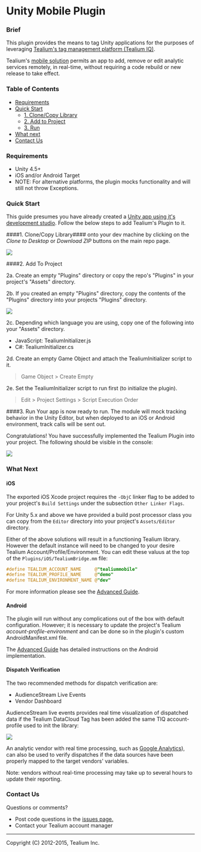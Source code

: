 Unity Mobile Plugin
===================

### Brief ###

This plugin provides the means to tag Unity applications for the purposes of leveraging [Tealium's tag management platform (Tealium IQ)](http://tealium.com/products/enterprise-tag-management/). 

Tealium's [mobile solution](http://tealium.com/products/enterprise-tag-management/mobile/) permits an app to add, remove or edit analytic services remotely, in real-time, without requiring a code rebuild or new release to take effect.

### Table of Contents ###

- [Requirements](#requirements)
- [Quick Start](#quick-start)
    - [1. Clone/Copy Library](#1-clonecopy-library)
    - [2. Add to Project](#2-add-to-project)
    - [3. Run](#3-run)
- [What next](#what-next)
- [Contact Us](#contact-us)

### Requirements ###

* Unity 4.5+
* iOS and/or Android Target
 * NOTE: For alternative platforms, the plugin mocks functionality and will still not throw Exceptions. 
 
### Quick Start ###

This guide presumes you have already created a [Unity app using it's development studio](http://unity3d.com/learn/tutorials/modules). Follow the below steps to add Tealium's Plugin to it.  

####1. Clone/Copy Library####
onto your dev machine by clicking on the *Clone to Desktop* or *Download ZIP* buttons on the main repo page.

![](../../wiki/images/generic_githubclone.png)

####2. Add To Project 

2a. Create an empty "Plugins" directory or copy the repo's "Plugins" in your project's "Assets" directory. 

2b. If you created an empty "Plugins" directory, copy the contents of the "Plugins" directory into your projects "Plugins" directory.

![](../../wiki/images/copy.png)

2c. Depending which language you are using, copy one of the following into your "Assets" directory.

* JavaScript: TealiumInitializer.js
* C#: TealiumInitializer.cs

2d. Create an empty Game Object and attach the TealiumInitializer script to it. 
> Game Object &gt; Create Empty

2e. Set the TealiumInitializer script to run first (to initialize the plugin).
> Edit &gt; Project Settings &gt; Script Execution Order

####3. Run
Your app is now ready to run. The module will mock tracking behavior in the Unity Editor, but when deployed to an iOS or Android environment, track calls will be sent out. 

Congratulations! You have successfully implemented the Tealium Plugin into your project. The following should be visible in the console: 

![](../../wiki/images/logs.png)

### What Next ###

#### iOS

The exported iOS Xcode project requires the ```-ObjC``` linker flag to be added to your project's ```Build Settings``` under the subsection ```Other Linker Flags```. 

For Unity 5.x and above we have provided a build post processor class you can copy from the ```Editor``` directory into your project's ```Assets/Editor``` directory.  

Either of the above solutions will result in a functioning Tealium library.  However the default instance will need to be changed to your desire Tealium Account/Profile/Environment.  You can edit these valuus at the top of the ```Plugins/iOS/TealiumBridge.mm``` file:

```objective-c
#define TEALIUM_ACCOUNT_NAME     @"tealiummobile"
#define TEALIUM_PROFILE_NAME     @"demo"
#define TEALIUM_ENVIRONMENT_NAME @"dev"
```

For more information please see the [Advanced Guide](../../wiki/Advanced-Guide#deploying-to-an-ios-project).

#### Android ####

The plugin will run without any complications out of the box with default configuration. However; it is necessary to update the project's Tealium *account-profile-environment* and can be done so in the plugin's custom AndroidManifest.xml file. 

The [Advanced Guide](../../wiki/Advanced-Guide#deploying-to-an-android-project) has  detailed instructions on the Android implementation. 

#### Dispatch Verification
The two recommended methods for dispatch verification are:

- AudienceStream Live Events
- Vendor Dashboard

AudienceStream live events provides real time visualization of dispatched data if the Tealium DataCloud Tag has been added the same TIQ account-profile used to init the library:

![](../../wiki/images/EventStore.png)

An analytic vendor with real time processing, such as [Google Analytics](http://www.google.com/analytics/)), can also be used to verify dispatches if the data sources have been properly mapped to the target vendors' variables. 

Note: vendors without real-time processing may take up to several hours to update their reporting.

### Contact Us ###
Questions or comments?

- Post code questions in the [issues page.](../../issues)
- Contact your Tealium account manager


--------------------------------------------

Copyright (C) 2012-2015, Tealium Inc.
